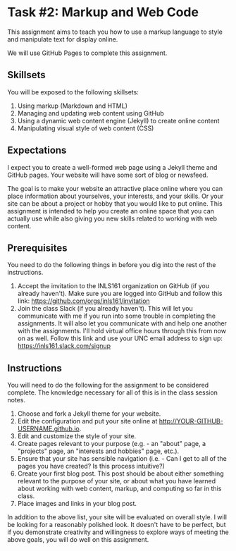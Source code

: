 # Task \#2: Markup and Web Code

This assignment aims to teach you how to use a markup language to style and manipulate text for display online. 

We will use GitHub Pages to complete this assignment. 

## Skillsets

You will be exposed to the following skillsets:

1. Using markup (Markdown and HTML)
2. Managing and updating web content using GitHub
3. Using a dynamic web content engine (Jekyll) to create online content
4. Manipulating visual style of web content (CSS)

## Expectations

I expect you to create a well-formed web page using a Jekyll theme and GitHub pages. 
Your website will have some sort of blog or newsfeed. 

The goal is to make your website an attractive place online where you can place information about yourselves, your interests, and your skills. 
Or your site can be about a project or hobby that you would like to put online. 
This assignment is intended to help you create an online space that you can actually use while also giving you new skills related to working with web content.

## Prerequisites

You need to do the following things in before you dig into the rest of the instructions. 

1. Accept the invitation to the INLS161 organization on GitHub (if you already haven't). Make sure you are logged into GitHub and follow this link: https://github.com/orgs/inls161/invitation
2. Join the class Slack (if you already haven't). This will let you communicate with me if you run into some trouble in completing the assignments. It will also let you communicate with and help one another with the assignments. I'll hold virtual office hours through this from now on as well. Follow this link and use your UNC email address to sign up: https://inls161.slack.com/signup

## Instructions

You will need to do the following for the assignment to be considered complete. The knowledge necessary for all of this is in the class session notes. 

1. Choose and fork a Jekyll theme for your website.
2. Edit the configuration and put your site online at http://YOUR-GITHUB-USERNAME.github.io.
3. Edit and customize the style of your site.
4. Create pages relevant to your purpose (e.g. - an "about" page, a "projects" page, an "interests and hobbies" page, etc.). 
5. Ensure that your site has sensible navigation (i.e. - Can I get to all of the pages you have created? Is this process intuitive?)
6. Create your first blog post. This post should be about either something relevant to the purpose of your site, or about what you have learned about working with web content, markup, and computing so far in this class.
7. Place images and links in your blog post. 

In addition to the above list, your site will be evaluated on overall style. 
I will be looking for a reasonably polished look. 
It doesn't have to be perfect, but if you demonstrate creativity and willingness to explore ways of meeting the above goals, you will do well on this assignment. 
